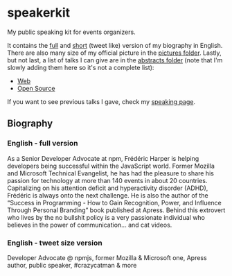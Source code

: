 # speakerkit
My public speaking kit for events organizers.

It contains the [full](biography-long-EN.md) and [short](biography-short-EN.md) (tweet like) version of my biography in English. There are also many size of my official picture in the [pictures folder](pictures/). Lastly, but not last, a list of talks I can give are in the [abstracts folder](abstracts/) (note that I'm slowly adding them here so it's not a complete list):
* [Web](abstracts/web.md)
* [Open Source](abstracts/oss.md)

If you want to see previous talks I gave, check my [speaking page](https://outofcomfortzone.net/speaking/).
## Biography

### English - full version
As a Senior Developer Advocate at npm, Frédéric Harper is helping developers being successful within the JavaScript world. Former Mozilla and Microsoft Technical Evangelist, he has had the pleasure to share his passion for technology at more than 140 events in about 20 countries. Capitalizing on his attention deficit and hyperactivity disorder (ADHD), Frédéric is always onto the next challenge. He is also the author of the “Success in Programming - How to Gain Recognition, Power, and Influence Through Personal Branding” book published at Apress. Behind this extrovert who lives by the no bullshit policy is a very passionate individual who believes in the power of communication... and cat videos.

### English - tweet size version
Developer Advocate @ npmjs, former Mozilla & Microsoft one, Apress author, public speaker, #crazycatman & more
